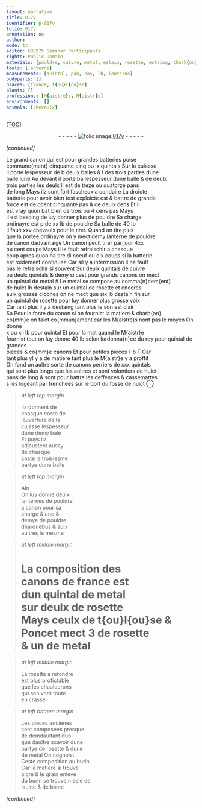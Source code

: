 ```yaml
---
layout: narrative
title: 017v
identifier: p-017v
folio: 017v
annotation: no
author:
mode: tc
editor: GR8975 Seminar Participants
rights: Public Domain
materials: [pouldre, cuivre, metal, estain, rosette, estaing, charb{on}]
tools: [lanterne]
measurements: [quintal, pan, pas, lb, lanterne]
bodyparts: []
places: [france, t{ou}l{ou}se]
plants: []
professions: [M{aistre}s, M{aistr}e]
environments: []
animals: [chevaulx]
---
```


<p><a href="{{ site.baseurl }}/diplomatic/">[TOC]</a></p><div class="folio" align="center">- - - - - <a href="http://gallica.bnf.fr/ark:/12148/btv1b10500001g/f40.image" target="_blank"><img src="https://cu-mkp.github.io/2017-workshop-edition/assets/photo-icon.png" alt="folio image: " style="display:inline-block; margin-bottom:-3px;"/>017v</a> - - - - - </div>  
 
*[continued]*
  
Le grand canon qui est pour grandes batteries poise<br/> commune{ment} cinquante cinq ou lx <span class="ms">quintal</span>s Sur la culasse<br/> il porte lespesseur de <span class="del">b</span> deulx balles & <span class="del">l</span> des trois parties dune<br/> balle <span class="add">lune</span> Au devant il porte <span class="del">ba</span> lespesseur dune balle & de <span class="del">deulx</span><br/> trois parties les deulx Il est de treze ou quatorze <span class="ms">pan</span>s<br/> de long Mays ilz sont fort fascheux a conduire La droicte<br/> batterie pour avoir bien tost exploicte <span class="del">est</span> & battre de grande<br/> force est de <span class="del">d</span>cent cinquante <span class="ms">pas</span> & de deulx cens <span class="del">Et</span> Il<br/> est vray quon bat bien de trois ou 4 cens <span class="ms">pas</span> Mays<br/> il est besoing de luy donner plus de <span class="m">pouldre</span> Sa charge<br/> ordinayre est <span class="del">p</span> de xx <span class="ms">lb</span> de <span class="m">pouldre</span> Sa balle de 40 <span class="ms">lb</span><br/> Il fault xxv <span class="al">chevaulx</span> pour le tirer. Quand on tire plus<br/> que la portee ordinayre on y mect demy <span class="ms"><span class="tl">lanterne</span></span> de <span class="m">pouldre</span><br/> de canon dadvantaige Un canon peult tirer par jour 4xx<br/> ou cent coups Mays il le fault refraischir a chasque<br/> coup apres quon ha tire <span class="del">di</span> noeuf ou dix coups si la batterie<br/> est roidement continuee Car sil y a intermission il ne fault<br/> pas le refraischir si souvent Sur deulx <span class="ms">quintal</span>s de <span class="m">cuivre</span><br/> ou deulx <span class="ms">quintal</span>s & demy si cest pour grands canons on mect<br/> un <span class="ms">quintal</span> de <span class="m">metal</span> <span class="add">#</span> Le <span class="m">metal</span> se compose au comma{n}cem{ent}<br/> de huict <span class="ms">lb</span> d<span class="m">estain</span> sur un <span class="ms">quintal</span> de <span class="m">rosette</span> et encores<br/> aulx grosses cloches on ne mect que six <span class="ms">lb</span> d<span class="m">estain</span> fin sur<br/> un <span class="ms">quintal</span> de <span class="m">rosette</span> pour luy donner plus grosse voix<br/> Car tant plus il y a d<span class="m">estaing</span> tant plus le son est clair<br/> <span class="del">Sa</span> Pour la fonte du canon si on fournist la matiere & <span class="m">charb{on}</span><br/> co{mm}e on faict co{mmun}ement car les <span class="pro">M{aistre}s</span> nont pas le moyen On donne<br/> x ou xii <span class="ms">lb</span> pour <span class="ms">quintal</span> Et <span class="del">pour la mat</span> quand le <span class="pro">M{aistr}e</span><br/> fournist tout on luy donne 40 <span class="ms">lb</span> <span class="add">selon lordonna{n}ce du roy</span> pour <span class="ms">quintal</span> de grandes<br/> pieces <span class="del">&</span> co{mm}e canons Et pour petites pieces l <span class="ms">lb</span> <span class="del">T</span> Car<br/> tant plus yl y a de matiere tant plus le <span class="pro">M{aistr}e</span> y a proffit<br/> On fond un aultre sorte de canons perriers de xxx <span class="ms">quintal</span>s<br/> qui sont plus longs que les aultres et sont volontiers de huict<br/> <span class="ms">pan</span>s de long & sont pour battre les deffences & cassemattes<br/> <span class="del">s</span> les logeant par trenchees sur le bort du fosse de nuict
 ◯ 
> *at left top margin*
> 
> 
>   Ilz donnent de<br/> chasque coste de<br/> louverture de la<br/> culasse lespesseur<br/> dune demy bale<br/> Et puys ilz<br/> adjoustent aussy<br/> de chasque<br/> coste la troisiesme<br/> partye dune balle
 
> *at left top margin*
> 
> 
>   <span class="del">Ain</span><br/> On luy donne deulx<br/> lanternes de <span class="m">pouldre</span><br/> a canon pour sa<br/> charge & une &<br/> demye de <span class="m">pouldre</span><br/> dharquebus & aulx<br/> aultres le mesme
 
> *at left middle margin*
> 
> 
>   # La composition des<br/> canons de <span class="pl">france</span> est<br/> dun quintal de metal<br/> sur deulx de <span class="m">rosette</span><br/> Mays ceulx de <span class="pl">t{ou}l{ou}se</span> &<br/> <span class="pn">Poncet</span> mect 3 de <span class="m">rosette</span><br/> & un de metal
 
> *at left middle margin*
> 
> 
>   La <span class="m">rosette</span> a refondre<br/> est plus profictable<br/> que les chaulderons<br/> qui sen vont toute<br/> en crasse
 
> *at left bottom margin*
> 
> 
>   Les pieces ancienes<br/> sont composees presque<br/> <span class="del">de dem</span>daultant dun<br/> que daultre scavoir dune<br/> partye de <span class="m">rosette</span> & dune<br/> de metal On cognoist<br/> Ceste composition au burin<br/> Car la matiere si trouve<br/> aigre & le grain enleve<br/> du burin se trouve mesle de<br/> iaulne & de blanc
 
*[continued]*
 
